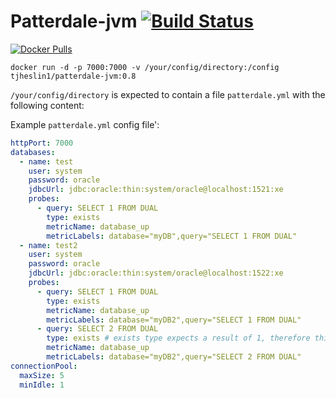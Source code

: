 # Patterdale-jvm [![Build Status](https://travis-ci.org/tjheslin1/Patterdale-jvm.svg?branch=master)](https://travis-ci.org/tjheslin1/Patterdale-jvm)

[![Docker Pulls](https://img.shields.io/docker/pulls/tjheslin1/patterdale-jvm.svg?maxAge=604800)](https://hub.docker.com/r/tjheslin1/patterdale-jvm/)

`docker run -d -p 7000:7000 -v /your/config/directory:/config tjheslin1/patterdale-jvm:0.8`

`/your/config/directory` is expected to contain a file `patterdale.yml` with the following content:

Example `patterdale.yml` config file':
```yml
httpPort: 7000
databases:
  - name: test
    user: system
    password: oracle
    jdbcUrl: jdbc:oracle:thin:system/oracle@localhost:1521:xe
    probes:
      - query: SELECT 1 FROM DUAL
        type: exists
        metricName: database_up
        metricLabels: database="myDB",query="SELECT 1 FROM DUAL"
  - name: test2
    user: system
    password: oracle
    jdbcUrl: jdbc:oracle:thin:system/oracle@localhost:1522:xe
    probes:
      - query: SELECT 1 FROM DUAL
        type: exists
        metricName: database_up
        metricLabels: database="myDB2",query="SELECT 1 FROM DUAL"
      - query: SELECT 2 FROM DUAL
        type: exists # exists type expects a result of 1, therefore this probe will fail
        metricName: database_up
        metricLabels: database="myDB2",query="SELECT 2 FROM DUAL"
connectionPool:
  maxSize: 5
  minIdle: 1
```